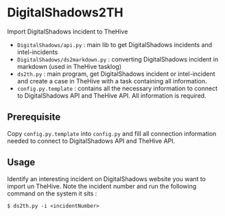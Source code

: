 # DigitalShadows2TH
Import DigitalShadows incident to TheHive

- `DigitalShadows/api.py` : main lib to get DigitalShadows incidents and intel-incidents
- `DigitalShadows/ds2markdown.py` : converting DigitalShadows incident in markdown (used in TheHive tasklog)
- `ds2th.py` : main program, get DigitalShadows incident or intel-incident and create a case in TheHive with a task containing all information.
- `config.py.template` : contains all the necessary information to connect to DigitalShadows API and TheHive API. All information is required.

## Prerequisite

Copy `config.py.template` into `config.py` and fill all connection information needed to connect to DigitalShadows API and TheHive API.

## Usage

Identify an interesting incident on DigitalShadows website you want to import un TheHive. Note the incident number and run the following command on the system it sits :

```
$ ds2th.py -i <incidentNumber>
```
